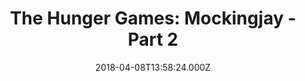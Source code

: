 ---
title: "The Hunger Games: Mockingjay - Part 2"
year: 2015
date: 2018-04-08T13:58:24.000Z
permalink: /almanac/movies/2018-04-08-the-hunger-games-mockingjay-part-2/index.html
rating: 3
tmdbid: 131634
---